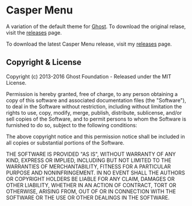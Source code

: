 # Casper Menu

A variation of the default theme for [Ghost](http://github.com/tryghost/ghost/). To download the original relase, visit the [releases](https://github.com/TryGhost/Casper/releases) page.

To download the latest Casper Menu release, visit my [releases](https://github.com/jbfriedrich/casper-menu/releases) page.

## Copyright & License

Copyright (c) 2013-2016 Ghost Foundation - Released under the MIT License.

Permission is hereby granted, free of charge, to any person obtaining a copy of this software and associated documentation files (the "Software"), to deal in the Software without restriction, including without limitation the rights to use, copy, modify, merge, publish, distribute, sublicense, and/or sell copies of the Software, and to permit persons to whom the Software is furnished to do so, subject to the following conditions:

The above copyright notice and this permission notice shall be included in all copies or substantial portions of the Software.

THE SOFTWARE IS PROVIDED "AS IS", WITHOUT WARRANTY OF ANY KIND, EXPRESS OR IMPLIED, INCLUDING BUT NOT LIMITED TO THE WARRANTIES OF MERCHANTABILITY, FITNESS FOR A PARTICULAR PURPOSE AND
NONINFRINGEMENT. IN NO EVENT SHALL THE AUTHORS OR COPYRIGHT HOLDERS BE LIABLE FOR ANY CLAIM, DAMAGES OR OTHER LIABILITY, WHETHER IN AN ACTION OF CONTRACT, TORT OR OTHERWISE, ARISING FROM, OUT OF OR IN CONNECTION WITH THE SOFTWARE OR THE USE OR OTHER DEALINGS IN THE SOFTWARE.
